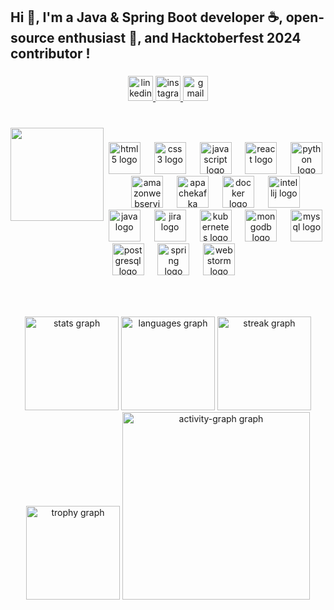 <h2 align="left">Hi 👋, I'm a Java & Spring Boot developer ☕, open-source enthusiast 🌟, and Hacktoberfest 2024 contributor !</h2>

###

<div align="center">
  <a href="https://www.linkedin.com/in/aditya-kanikar-796710237?lipi=urn%3Ali%3Apage%3Ad_flagship3_messaging_conversation_detail%3BcnZIX17UQBe0q1DlJvQMzQ%3D%3D" target="_blank">
    <img src="https://img.shields.io/static/v1?message=LinkedIn&logo=linkedin&label=&color=0077B5&logoColor=white&labelColor=&style=for-the-badge" height="40" alt="linkedin logo"  />
  </a>
  <a href="https://www.instagram.com/shut_up_aadi__/profilecard/?igsh=cngzMHJqZG10ZmRr" target="_blank">
    <img src="https://img.shields.io/static/v1?message=Instagram&logo=instagram&label=&color=E4405F&logoColor=white&labelColor=&style=for-the-badge" height="40" alt="instagram logo"  />
  </a>
  <a href="kanikar.aditya2003@gmail.com" target="_blank">
    <img src="https://img.shields.io/static/v1?message=Gmail&logo=gmail&label=&color=D14836&logoColor=white&labelColor=&style=for-the-badge" height="40" alt="gmail logo"  />
  </a>
</div>

###

<br clear="both">

<img align="left" height="149" src="https://bangkokillustrationfair.com/storage//participants/2023/09/18/44907b43-bf0a-48e4-ad03-2374f0cbc40e/port_0_1695024558.gif"  />

###

<div align="center">
  <img src="https://cdn.jsdelivr.net/gh/devicons/devicon/icons/html5/html5-original.svg" height="51" alt="html5 logo"  />
  <img width="14" />
  <img src="https://cdn.jsdelivr.net/gh/devicons/devicon/icons/css3/css3-original.svg" height="51" alt="css3 logo"  />
  <img width="14" />
  <img src="https://skillicons.dev/icons?i=js" height="51" alt="javascript logo"  />
  <img width="14" />
  <img src="https://cdn.jsdelivr.net/gh/devicons/devicon/icons/react/react-original.svg" height="51" alt="react logo"  />
  <img width="14" />
  <img src="https://cdn.jsdelivr.net/gh/devicons/devicon/icons/python/python-original.svg" height="51" alt="python logo"  />
  <img width="14" />
  <img src="https://skillicons.dev/icons?i=aws" height="51" alt="amazonwebservices logo"  />
  <img width="14" />
  <img src="https://cdn.jsdelivr.net/gh/devicons/devicon/icons/apachekafka/apachekafka-original.svg" height="51" alt="apachekafka logo"  />
  <img width="14" />
  <img src="https://skillicons.dev/icons?i=docker" height="51" alt="docker logo"  />
  <img width="14" />
  <img src="https://cdn.jsdelivr.net/gh/devicons/devicon/icons/intellij/intellij-original.svg" height="51" alt="intellij logo"  />
  <img width="14" />
  <img src="https://skillicons.dev/icons?i=java" height="51" alt="java logo"  />
  <img width="14" />
  <img src="https://cdn.simpleicons.org/jira/0052CC" height="51" alt="jira logo"  />
  <img width="14" />
  <img src="https://cdn.jsdelivr.net/gh/devicons/devicon/icons/kubernetes/kubernetes-plain.svg" height="51" alt="kubernetes logo"  />
  <img width="14" />
  <img src="https://skillicons.dev/icons?i=mongodb" height="51" alt="mongodb logo"  />
  <img width="14" />
  <img src="https://cdn.jsdelivr.net/gh/devicons/devicon/icons/mysql/mysql-original.svg" height="51" alt="mysql logo"  />
  <img width="14" />
  <img src="https://cdn.jsdelivr.net/gh/devicons/devicon/icons/postgresql/postgresql-original.svg" height="51" alt="postgresql logo"  />
  <img width="14" />
  <img src="https://cdn.jsdelivr.net/gh/devicons/devicon/icons/spring/spring-original.svg" height="51" alt="spring logo"  />
  <img width="14" />
  <img src="https://cdn.jsdelivr.net/gh/devicons/devicon/icons/webstorm/webstorm-original.svg" height="51" alt="webstorm logo"  />
</div>

###

<br clear="both">


###

<div align="center">
  <img src="https://github-readme-stats.vercel.app/api?username=Aditya201003&hide_title=false&hide_rank=false&show_icons=true&include_all_commits=true&count_private=true&disable_animations=false&theme=dark&locale=en&hide_border=false&order=1" height="150" alt="stats graph"  />
  <img src="https://github-readme-stats.vercel.app/api/top-langs?username=Aditya201003&locale=en&hide_title=false&layout=compact&card_width=320&langs_count=5&theme=dark&hide_border=false&order=2" height="150" alt="languages graph"  />
  <img src="https://streak-stats.demolab.com?user=Aditya201003&locale=en&mode=daily&theme=dark&hide_border=false&border_radius=5&order=3" height="150" alt="streak graph"  />
  <img src="https://github-profile-trophy.vercel.app?username=Aditya201003&theme=nord&column=-1&row=1&margin-w=8&margin-h=8&no-bg=true&no-frame=true&order=4" height="150" alt="trophy graph"  />
  <img src="https://github-readme-activity-graph.vercel.app/graph?username=Aditya201003&radius=16&theme=chartreuse-dark&area=true&order=5" height="300" alt="activity-graph graph"  />
</div>

###
